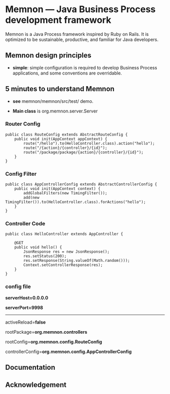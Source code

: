 Memnon &mdash; Java Business Process development framework
=========

Memnon is a Java Process framework inspired by Ruby on Rails. It is optimized to be sustainable,  productive, and familiar for Java developers. 

## Memnon design principles

* __simple__: simple configuration is required to develop Business Process applications, and some conventions are overridable.

## 5 minutes to understand Memnon
	
* __see__ memnon/memnon/src/test/  demo.

* __Main class__ is org.memnon.server.Server

### Router Config
    public class RouteConfig extends AbstractRouteConfig {
    	public void init(AppContext appContext) {
	        route("/hello").to(HelloController.class).action("hello");
	        route("/{action}/{controller}/{id}");
	        route("/package/package/{action}/{controller}/{id}");
    	}
	}


### Config Filter

    public class AppControllerConfig extends AbstractControllerConfig {
	    public void init(AppContext context) {
	        addGlobalFilters(new TimingFilter());
			add(new TimingFilter()).to(HelloController.class).forActions("hello");
	    }
	}

### Controller Code

    public class HelloController extends AppController {
	
	    @GET
	    public void hello() {
	        JsonResponse res = new JsonResponse();
	        res.setStatus(200);
	        res.setResponse(String.valueOf(Math.random()));
	        Context.setControllerResponse(res);
	    }
	}

### config file

**serverHost=0.0.0.0**

**serverPort=9998**

----------
activeReload=**false**

rootPackage=**org.memnon.controllers**

rootConfig=**org.memnon.config.RouteConfig**

controllerConfig=**org.memnon.config.AppControllerConfig**
   
## Documentation

## Acknowledgement